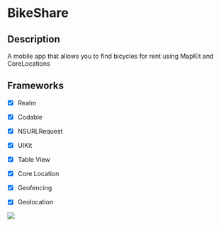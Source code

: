 # BikeShare

## Description
A mobile app that allows you to find bicycles for rent using MapKit and CoreLocations

## Frameworks

- [x] Realm
- [x] Codable
- [x] NSURLRequest
- [x] UIKit
- [x] Table View
- [x] Core Location
- [x] Geofencing
- [x] Geolocation


<img src="bikeShare-2.gif"/>
